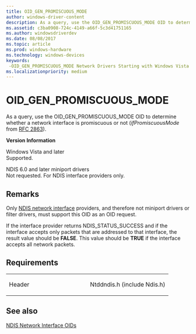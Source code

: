 ```yaml
---
title: OID_GEN_PROMISCUOUS_MODE
author: windows-driver-content
description: As a query, use the OID_GEN_PROMISCUOUS_MODE OID to determine whether a network interface is promiscuous or not (ifPromiscuousMode from RFC 2863).
ms.assetid: c3ba0908-724c-4149-a66f-5c3d41751165
ms.author: windowsdriverdev
ms.date: 08/08/2017
ms.topic: article
ms.prod: windows-hardware
ms.technology: windows-devices
keywords: 
 -OID_GEN_PROMISCUOUS_MODE Network Drivers Starting with Windows Vista
ms.localizationpriority: medium
---
```


# OID\_GEN\_PROMISCUOUS\_MODE


As a query, use the OID\_GEN\_PROMISCUOUS\_MODE OID to determine whether a network interface is promiscuous or not (*ifPromiscuousMode* from [RFC 2863](http://go.microsoft.com/fwlink/p/?linkid=84054)).

**Version Information**

<a href="" id="windows-vista-and-later"></a>Windows Vista and later  
Supported.

<a href="" id="ndis-6-0-and-later-miniport-drivers"></a>NDIS 6.0 and later miniport drivers  
Not requested. For NDIS interface providers only.

Remarks
-------

Only [NDIS network interface](https://msdn.microsoft.com/library/windows/hardware/ff566527) providers, and therefore not miniport drivers or filter drivers, must support this OID as an OID request.

If the interface provider returns NDIS\_STATUS\_SUCCESS and if the interface accepts only packets that are addressed to that interface, the result value should be **FALSE**. This value should be **TRUE** if the interface accepts all network packets.

Requirements
------------

<table>
<colgroup>
<col width="50%" />
<col width="50%" />
</colgroup>
<tbody>
<tr class="odd">
<td><p>Header</p></td>
<td>Ntddndis.h (include Ndis.h)</td>
</tr>
</tbody>
</table>

## See also


[NDIS Network Interface OIDs](https://msdn.microsoft.com/library/windows/hardware/ff566545)

 

 




